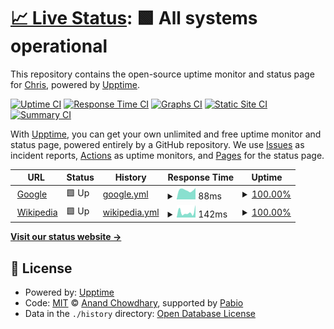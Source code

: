 # [📈 Live Status](https://demo.upptime.js.org): <!--live status--> **🟩 All systems operational**

This repository contains the open-source uptime monitor and status page for [Chris](https://chrivox.com), powered by [Upptime](https://github.com/upptime/upptime).

[![Uptime CI](https://github.com/Chrivox/status/workflows/Uptime%20CI/badge.svg)](https://github.com/Chrivox/status/actions?query=workflow%3A%22Uptime+CI%22)
[![Response Time CI](https://github.com/Chrivox/status/workflows/Response%20Time%20CI/badge.svg)](https://github.com/Chrivox/status/actions?query=workflow%3A%22Response+Time+CI%22)
[![Graphs CI](https://github.com/Chrivox/status/workflows/Graphs%20CI/badge.svg)](https://github.com/Chrivox/status/actions?query=workflow%3A%22Graphs+CI%22)
[![Static Site CI](https://github.com/Chrivox/status/workflows/Static%20Site%20CI/badge.svg)](https://github.com/Chrivox/status/actions?query=workflow%3A%22Static+Site+CI%22)
[![Summary CI](https://github.com/Chrivox/status/workflows/Summary%20CI/badge.svg)](https://github.com/Chrivox/status/actions?query=workflow%3A%22Summary+CI%22)

With [Upptime](https://upptime.js.org), you can get your own unlimited and free uptime monitor and status page, powered entirely by a GitHub repository. We use [Issues](https://github.com/Chrivox/status/issues) as incident reports, [Actions](https://github.com/Chrivox/status/actions) as uptime monitors, and [Pages](https://demo.upptime.js.org) for the status page.

<!--start: status pages-->
<!-- This summary is generated by Upptime (https://github.com/upptime/upptime) -->
<!-- Do not edit this manually, your changes will be overwritten -->
<!-- prettier-ignore -->
| URL | Status | History | Response Time | Uptime |
| --- | ------ | ------- | ------------- | ------ |
| <img alt="" src="https://icons.duckduckgo.com/ip3/www.google.com.ico" height="13"> [Google](https://www.google.com) | 🟩 Up | [google.yml](https://github.com/thedgden/status/commits/HEAD/history/google.yml) | <details><summary><img alt="Response time graph" src="./graphs/google/response-time-week.png" height="20"> 88ms</summary><br><a href="https://status.dgden.com/history/google"><img alt="Response time 96" src="https://img.shields.io/endpoint?url=https%3A%2F%2Fraw.githubusercontent.com%2Fthedgden%2Fstatus%2FHEAD%2Fapi%2Fgoogle%2Fresponse-time.json"></a><br><a href="https://status.dgden.com/history/google"><img alt="24-hour response time 90" src="https://img.shields.io/endpoint?url=https%3A%2F%2Fraw.githubusercontent.com%2Fthedgden%2Fstatus%2FHEAD%2Fapi%2Fgoogle%2Fresponse-time-day.json"></a><br><a href="https://status.dgden.com/history/google"><img alt="7-day response time 88" src="https://img.shields.io/endpoint?url=https%3A%2F%2Fraw.githubusercontent.com%2Fthedgden%2Fstatus%2FHEAD%2Fapi%2Fgoogle%2Fresponse-time-week.json"></a><br><a href="https://status.dgden.com/history/google"><img alt="30-day response time 90" src="https://img.shields.io/endpoint?url=https%3A%2F%2Fraw.githubusercontent.com%2Fthedgden%2Fstatus%2FHEAD%2Fapi%2Fgoogle%2Fresponse-time-month.json"></a><br><a href="https://status.dgden.com/history/google"><img alt="1-year response time 96" src="https://img.shields.io/endpoint?url=https%3A%2F%2Fraw.githubusercontent.com%2Fthedgden%2Fstatus%2FHEAD%2Fapi%2Fgoogle%2Fresponse-time-year.json"></a></details> | <details><summary><a href="https://status.dgden.com/history/google">100.00%</a></summary><a href="https://status.dgden.com/history/google"><img alt="All-time uptime 100.00%" src="https://img.shields.io/endpoint?url=https%3A%2F%2Fraw.githubusercontent.com%2Fthedgden%2Fstatus%2FHEAD%2Fapi%2Fgoogle%2Fuptime.json"></a><br><a href="https://status.dgden.com/history/google"><img alt="24-hour uptime 100.00%" src="https://img.shields.io/endpoint?url=https%3A%2F%2Fraw.githubusercontent.com%2Fthedgden%2Fstatus%2FHEAD%2Fapi%2Fgoogle%2Fuptime-day.json"></a><br><a href="https://status.dgden.com/history/google"><img alt="7-day uptime 100.00%" src="https://img.shields.io/endpoint?url=https%3A%2F%2Fraw.githubusercontent.com%2Fthedgden%2Fstatus%2FHEAD%2Fapi%2Fgoogle%2Fuptime-week.json"></a><br><a href="https://status.dgden.com/history/google"><img alt="30-day uptime 100.00%" src="https://img.shields.io/endpoint?url=https%3A%2F%2Fraw.githubusercontent.com%2Fthedgden%2Fstatus%2FHEAD%2Fapi%2Fgoogle%2Fuptime-month.json"></a><br><a href="https://status.dgden.com/history/google"><img alt="1-year uptime 100.00%" src="https://img.shields.io/endpoint?url=https%3A%2F%2Fraw.githubusercontent.com%2Fthedgden%2Fstatus%2FHEAD%2Fapi%2Fgoogle%2Fuptime-year.json"></a></details>
| <img alt="" src="https://icons.duckduckgo.com/ip3/en.wikipedia.org.ico" height="13"> [Wikipedia](https://en.wikipedia.org) | 🟩 Up | [wikipedia.yml](https://github.com/thedgden/status/commits/HEAD/history/wikipedia.yml) | <details><summary><img alt="Response time graph" src="./graphs/wikipedia/response-time-week.png" height="20"> 142ms</summary><br><a href="https://status.dgden.com/history/wikipedia"><img alt="Response time 216" src="https://img.shields.io/endpoint?url=https%3A%2F%2Fraw.githubusercontent.com%2Fthedgden%2Fstatus%2FHEAD%2Fapi%2Fwikipedia%2Fresponse-time.json"></a><br><a href="https://status.dgden.com/history/wikipedia"><img alt="24-hour response time 114" src="https://img.shields.io/endpoint?url=https%3A%2F%2Fraw.githubusercontent.com%2Fthedgden%2Fstatus%2FHEAD%2Fapi%2Fwikipedia%2Fresponse-time-day.json"></a><br><a href="https://status.dgden.com/history/wikipedia"><img alt="7-day response time 142" src="https://img.shields.io/endpoint?url=https%3A%2F%2Fraw.githubusercontent.com%2Fthedgden%2Fstatus%2FHEAD%2Fapi%2Fwikipedia%2Fresponse-time-week.json"></a><br><a href="https://status.dgden.com/history/wikipedia"><img alt="30-day response time 212" src="https://img.shields.io/endpoint?url=https%3A%2F%2Fraw.githubusercontent.com%2Fthedgden%2Fstatus%2FHEAD%2Fapi%2Fwikipedia%2Fresponse-time-month.json"></a><br><a href="https://status.dgden.com/history/wikipedia"><img alt="1-year response time 216" src="https://img.shields.io/endpoint?url=https%3A%2F%2Fraw.githubusercontent.com%2Fthedgden%2Fstatus%2FHEAD%2Fapi%2Fwikipedia%2Fresponse-time-year.json"></a></details> | <details><summary><a href="https://status.dgden.com/history/wikipedia">100.00%</a></summary><a href="https://status.dgden.com/history/wikipedia"><img alt="All-time uptime 100.00%" src="https://img.shields.io/endpoint?url=https%3A%2F%2Fraw.githubusercontent.com%2Fthedgden%2Fstatus%2FHEAD%2Fapi%2Fwikipedia%2Fuptime.json"></a><br><a href="https://status.dgden.com/history/wikipedia"><img alt="24-hour uptime 100.00%" src="https://img.shields.io/endpoint?url=https%3A%2F%2Fraw.githubusercontent.com%2Fthedgden%2Fstatus%2FHEAD%2Fapi%2Fwikipedia%2Fuptime-day.json"></a><br><a href="https://status.dgden.com/history/wikipedia"><img alt="7-day uptime 100.00%" src="https://img.shields.io/endpoint?url=https%3A%2F%2Fraw.githubusercontent.com%2Fthedgden%2Fstatus%2FHEAD%2Fapi%2Fwikipedia%2Fuptime-week.json"></a><br><a href="https://status.dgden.com/history/wikipedia"><img alt="30-day uptime 100.00%" src="https://img.shields.io/endpoint?url=https%3A%2F%2Fraw.githubusercontent.com%2Fthedgden%2Fstatus%2FHEAD%2Fapi%2Fwikipedia%2Fuptime-month.json"></a><br><a href="https://status.dgden.com/history/wikipedia"><img alt="1-year uptime 100.00%" src="https://img.shields.io/endpoint?url=https%3A%2F%2Fraw.githubusercontent.com%2Fthedgden%2Fstatus%2FHEAD%2Fapi%2Fwikipedia%2Fuptime-year.json"></a></details>

<!--end: status pages-->

[**Visit our status website →**](https://demo.upptime.js.org)

## 📄 License

- Powered by: [Upptime](https://github.com/upptime/upptime)
- Code: [MIT](./LICENSE) © [Anand Chowdhary](https://anandchowdhary.com), supported by [Pabio](https://pabio.com)
- Data in the `./history` directory: [Open Database License](https://opendatacommons.org/licenses/odbl/1-0/)
